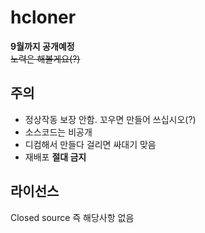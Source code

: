 # hcloner
<b>9월까지 공개예정</b><br>
<strike>노력은 해볼게요(?)</strike>

## 주의
* 정상작동 보장 안함. 꼬우면 만들어 쓰십시오(?)
* 소스코드는 비공개
* 디컴해서 만들다 걸리면 싸대기 맞음
* 재배포 <b>절대 금지</b>

## 라이선스
Closed source
즉 해당사항 없음
